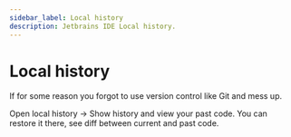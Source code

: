 ```yaml
---
sidebar_label: Local history
description: Jetbrains IDE Local history.
---
```


# Local history

If for some reason you forgot to use version control like Git and mess up. 

Open local history -> Show history and view your past code. You can restore it there, see diff between current and past code.

